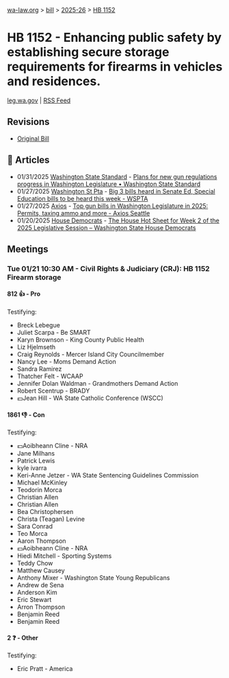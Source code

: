 [wa-law.org](/) > [bill](/bill/) > [2025-26](/bill/2025-26/) > [HB 1152](/bill/2025-26/hb/1152/)

# HB 1152 - Enhancing public safety by establishing secure storage requirements for firearms in vehicles and residences.
[leg.wa.gov](https://app.leg.wa.gov/billsummary?BillNumber=1152&Year=2025&Initiative=false) | [RSS Feed](./rss.xml)

## Revisions
* [Original Bill](1/)

## 📰 Articles
* 01/31/2025 [Washington State Standard](/org/washington_state_standard/) - [Plans for new gun regulations progress in Washington Legislature • Washington State Standard](https://washingtonstatestandard.com/2025/01/31/plans-for-new-gun-regulations-progress-in-washington-legislature/#:~:text=House%20Bill%201152)
* 01/27/2025 [Washington St Pta](/org/washington_st_pta/) - [Big 3 bills heard in Senate Ed, Special Education bills to be heard this week - WSPTA](https://www.wastatepta.org/2025session-week3/#:~:text=HB%201152)
* 01/27/2025 [Axios](/org/axios/) - [Top gun bills in Washington Legislature in 2025: Permits, taxing ammo and more - Axios Seattle](https://www.axios.com/local/seattle/2025/01/27/gun-permit-license-ammo-tax-washington-law-2025#:~:text=safe%20storage%20requirements)
* 01/20/2025 [House Democrats](/org/house_democrats/) - [The House Hot Sheet for Week 2 of the 2025 Legislative Session – Washington State House Democrats](https://housedemocrats.wa.gov/blog/2025/01/20/the-house-hot-sheet-for-week-2-of-the-2025-legislative-session/#:~:text=HB%201152)

## Meetings
### Tue 01/21 10:30 AM - Civil Rights & Judiciary (CRJ): HB 1152 Firearm storage
#### 812 👍 - Pro
Testifying:
* Breck Lebegue
* Juliet Scarpa - Be SMART
* Karyn Brownson - King County Public Health
* Liz Hjelmseth
* Craig Reynolds - Mercer Island City Councilmember
* Nancy Lee - Moms Demand Action
* Sandra Ramirez
* Thatcher Felt - WCAAP
* Jennifer Dolan Waldman - Grandmothers Demand Action
* Robert Scentrup - BRADY
* 💵Jean Hill - WA State Catholic Conference (WSCC)

#### 1861 👎 - Con
Testifying:
* 💵Aoibheann Cline - NRA
* Jane Milhans
* Patrick Lewis
* kyle ivarra
* Keri-Anne Jetzer - WA State Sentencing Guidelines Commission
* Michael McKinley
* Teodorin Morca
* Christian Allen
* Christian Allen
* Bea Christophersen
* Christa (Teagan) Levine
* Sara Conrad
* Teo Morca
* Aaron Thompson
* 💵Aoibheann Cline - NRA
* Hiedi Mitchell - Sporting Systems
* Teddy Chow
* Matthew Causey
* Anthony Mixer - Washington State Young Republicans
* Andrew de Sena
* Anderson Kim
* Eric Stewart
* Arron Thompson
* Benjamin Reed
* Benjamin Reed

#### 2 ❓ - Other
Testifying:
* Eric Pratt - America
